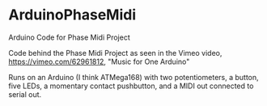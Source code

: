 ArduinoPhaseMidi
================

Arduino Code for Phase Midi Project

Code behind the Phase Midi Project as seen in the Vimeo video, https://vimeo.com/62961812, "Music for One Arduino"

Runs on an Arduino (I think ATMega168) with two potentiometers, a button, five LEDs,
a momentary contact pushbutton, and a MIDI out connected to serial out.
